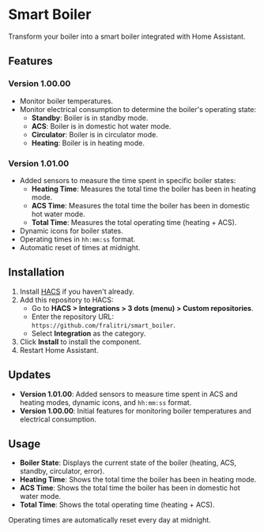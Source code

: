# Smart Boiler

Transform your boiler into a smart boiler integrated with Home Assistant.

## Features

### Version 1.00.00
- Monitor boiler temperatures.
- Monitor electrical consumption to determine the boiler's operating state:
  - **Standby**: Boiler is in standby mode.
  - **ACS**: Boiler is in domestic hot water mode.
  - **Circulator**: Boiler is in circulator mode.
  - **Heating**: Boiler is in heating mode.

### Version 1.01.00
- Added sensors to measure the time spent in specific boiler states:
  - **Heating Time**: Measures the total time the boiler has been in heating mode.
  - **ACS Time**: Measures the total time the boiler has been in domestic hot water mode.
  - **Total Time**: Measures the total operating time (heating + ACS).
- Dynamic icons for boiler states.
- Operating times in `hh:mm:ss` format.
- Automatic reset of times at midnight.

## Installation
1. Install [HACS](https://hacs.xyz) if you haven't already.
2. Add this repository to HACS:
   - Go to **HACS > Integrations > 3 dots (menu) > Custom repositories**.
   - Enter the repository URL: `https://github.com/fralitri/smart_boiler`.
   - Select **Integration** as the category.
3. Click **Install** to install the component.
4. Restart Home Assistant.

## Updates
- **Version 1.01.00**: Added sensors to measure time spent in ACS and heating modes, dynamic icons, and `hh:mm:ss` format.
- **Version 1.00.00**: Initial features for monitoring boiler temperatures and electrical consumption.

## Usage
- **Boiler State**: Displays the current state of the boiler (heating, ACS, standby, circulator, error).
- **Heating Time**: Shows the total time the boiler has been in heating mode.
- **ACS Time**: Shows the total time the boiler has been in domestic hot water mode.
- **Total Time**: Shows the total operating time (heating + ACS).

Operating times are automatically reset every day at midnight.
